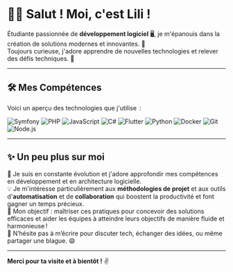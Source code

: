 # 👩‍💻 Salut ! Moi, c'est Lili ! 
  
Étudiante passionnée de **développement logiciel** 🖥️, je m'épanouis dans la création de solutions modernes et innovantes. 🚀  
Toujours curieuse, j'adore apprendre de nouvelles technologies et relever des défis techniques. 🌟  

---

## 🛠️ Mes Compétences

Voici un aperçu des technologies que j'utilise  :

![Symfony](https://img.shields.io/badge/Symfony-000000?style=for-the-badge&logo=symfony&logoColor=white)
![PHP](https://img.shields.io/badge/PHP-777BB4?style=for-the-badge&logo=php&logoColor=white)
![JavaScript](https://img.shields.io/badge/JavaScript-F7DF1E?style=for-the-badge&logo=javascript&logoColor=black)
![C#](https://img.shields.io/badge/C%23-239120?style=for-the-badge&logo=c-sharp&logoColor=white)
![Flutter](https://img.shields.io/badge/Flutter-02569B?style=for-the-badge&logo=flutter&logoColor=white)
![Python](https://img.shields.io/badge/Python-3776AB?style=for-the-badge&logo=python&logoColor=white)
![Docker](https://img.shields.io/badge/Docker-2496ED?style=for-the-badge&logo=docker&logoColor=white)
![Git](https://img.shields.io/badge/Git-F05032?style=for-the-badge&logo=git&logoColor=white)
![Node.js](https://img.shields.io/badge/Node.js-339933?style=for-the-badge&logo=node.js&logoColor=white)

---

## ✨ Un peu plus sur moi

🌱 Je suis en constante évolution et j'adore approfondir mes compétences en développement et en architecture logicielle.  
💡 Je m'intéresse particulièrement aux **méthodologies de projet** et aux outils d'**automatisation** et de **collaboration** qui boostent la productivité et font gagner un temps précieux.  
🎯 Mon objectif : maîtriser ces pratiques pour concevoir des solutions efficaces et aider les équipes à atteindre leurs objectifs de manière fluide et harmonieuse !  
💬 N’hésite pas à m’écrire pour discuter tech, échanger des idées, ou même partager une blague. 😄  

---

**Merci pour ta visite et à bientôt !** ✌️  
